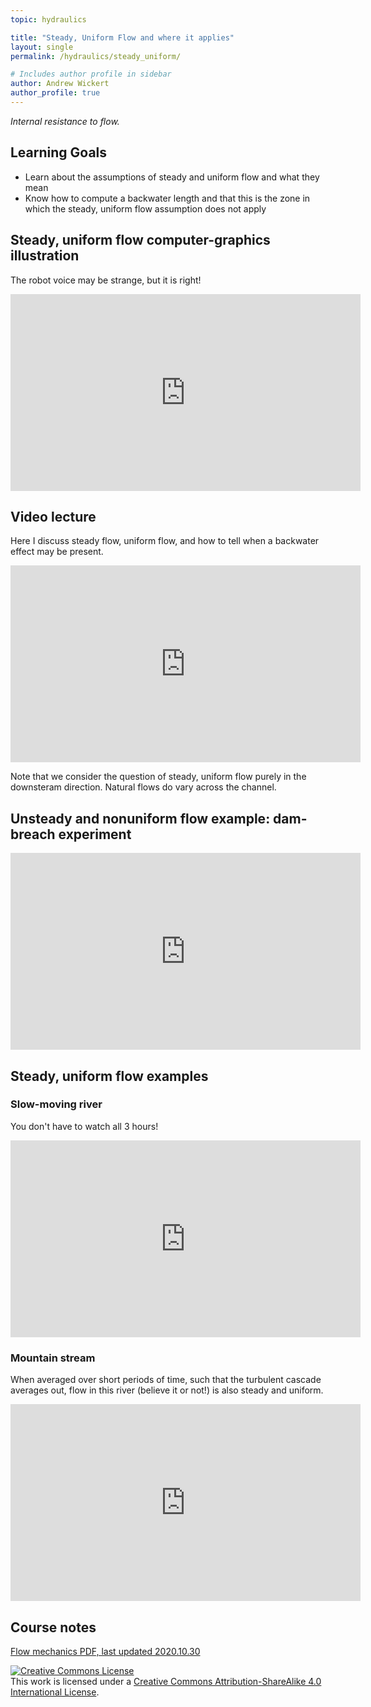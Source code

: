 ```yaml
---
topic: hydraulics

title: "Steady, Uniform Flow and where it applies"
layout: single
permalink: /hydraulics/steady_uniform/

# Includes author profile in sidebar
author: Andrew Wickert
author_profile: true
---
```


*Internal resistance to flow.*

## Learning Goals

* Learn about the assumptions of steady and uniform flow and what they mean
* Know how to compute a backwater length and that this is the zone in which the steady, uniform flow assumption does not apply

## Steady, uniform flow computer-graphics illustration

The robot voice may be strange, but it is right!

<iframe width="560" height="315" src="https://www.youtube.com/embed/FHVPcoB7DVY" frameborder="0" allow="accelerometer; autoplay; clipboard-write; encrypted-media; gyroscope; picture-in-picture" allowfullscreen></iframe>

## Video lecture

Here I discuss steady flow, uniform flow, and how to tell when a backwater effect may be present.

<iframe width="560" height="315" src="https://www.youtube.com/embed/8pwHTVnNv2A" frameborder="0" allow="accelerometer; autoplay; clipboard-write; encrypted-media; gyroscope; picture-in-picture" allowfullscreen></iframe>

Note that we consider the question of steady, uniform flow purely in the downsteram direction. Natural flows do vary across the channel.

## Unsteady and nonuniform flow example: dam-breach experiment

<iframe width="560" height="315" src="https://www.youtube.com/embed/RcNqv0dm2lA?start=106" frameborder="0" allow="accelerometer; autoplay; clipboard-write; encrypted-media; gyroscope; picture-in-picture" allowfullscreen></iframe>

## Steady, uniform flow examples

### Slow-moving river

You don't have to watch all 3 hours!

<iframe width="560" height="315" src="https://www.youtube.com/embed/HkyZNLfjhXU" frameborder="0" allow="accelerometer; autoplay; clipboard-write; encrypted-media; gyroscope; picture-in-picture" allowfullscreen></iframe>

### Mountain stream

When averaged over short periods of time, such that the turbulent cascade averages out, flow in this river (believe it or not!) is also steady and uniform.

<iframe width="560" height="315" src="https://www.youtube.com/embed/rpQqM1IPSgc" frameborder="0" allow="accelerometer; autoplay; clipboard-write; encrypted-media; gyroscope; picture-in-picture" allowfullscreen></iframe>

## Course notes

[Flow mechanics PDF, last updated 2020.10.30](/assets/notes/05_Flow.pdf)

<a rel="license" href="http://creativecommons.org/licenses/by-sa/4.0/"><img alt="Creative Commons License" style="border-width:0" src="https://i.creativecommons.org/l/by-sa/4.0/88x31.png" /></a><br />This work is licensed under a <a rel="license" href="http://creativecommons.org/licenses/by-sa/4.0/">Creative Commons Attribution-ShareAlike 4.0 International License</a>.
